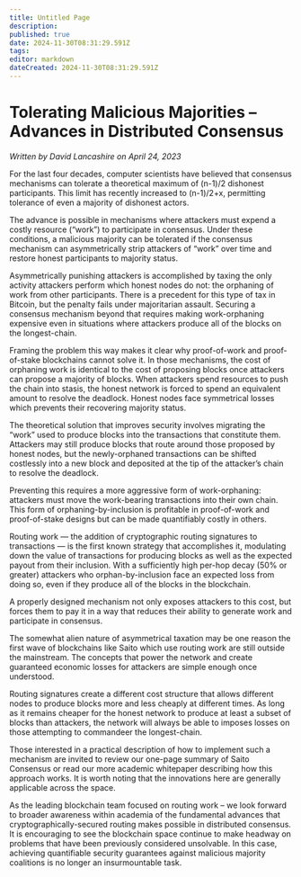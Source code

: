 ```yaml
---
title: Untitled Page
description: 
published: true
date: 2024-11-30T08:31:29.591Z
tags: 
editor: markdown
dateCreated: 2024-11-30T08:31:29.591Z
---
```


# Tolerating Malicious Majorities – Advances in Distributed Consensus

*Written by David Lancashire on April 24, 2023*

For the last four decades, computer scientists have believed that consensus mechanisms can tolerate a theoretical maximum of (n-1)/2 dishonest participants. This limit has recently increased to (n-1)/2+x, permitting tolerance of even a majority of dishonest actors.

The advance is possible in mechanisms where attackers must expend a costly resource (“work”) to participate in consensus. Under these conditions, a malicious majority can be tolerated if the consensus mechanism can asymmetrically strip attackers of “work” over time and restore honest participants to majority status.

Asymmetrically punishing attackers is accomplished by taxing the only activity attackers perform which honest nodes do not: the orphaning of work from other participants. There is a precedent for this type of tax in Bitcoin, but the penalty fails under majoritarian assault. Securing a consensus mechanism beyond that requires making work-orphaning expensive even in situations where attackers produce all of the blocks on the longest-chain.

Framing the problem this way makes it clear why proof-of-work and proof-of-stake blockchains cannot solve it. In those mechanisms, the cost of orphaning work is identical to the cost of proposing blocks once attackers can propose a majority of blocks. When attackers spend resources to push the chain into stasis, the honest network is forced to spend an equivalent amount to resolve the deadlock. Honest nodes face symmetrical losses which prevents their recovering majority status.

The theoretical solution that improves security involves migrating the “work” used to produce blocks into the transactions that constitute them. Attackers may still produce blocks that route around those proposed by honest nodes, but the newly-orphaned transactions can be shifted costlessly into a new block and deposited at the tip of the attacker’s chain to resolve the deadlock.

Preventing this requires a more aggressive form of work-orphaning: attackers must move the work-bearing transactions into their own chain. This form of orphaning-by-inclusion is profitable in proof-of-work and proof-of-stake designs but can be made quantifiably costly in others.

Routing work — the addition of cryptographic routing signatures to transactions — is the first known strategy that accomplishes it, modulating down the value of transactions for producing blocks as well as the expected payout from their inclusion. With a sufficiently high per-hop decay (50% or greater) attackers who orphan-by-inclusion face an expected loss from doing so, even if they produce all of the blocks in the blockchain.

A properly designed mechanism not only exposes attackers to this cost, but forces them to pay it in a way that reduces their ability to generate work and participate in consensus.

The somewhat alien nature of asymmetrical taxation may be one reason the first wave of blockchains like Saito which use routing work are still outside the mainstream. The concepts that power the network and create guaranteed economic losses for attackers are simple enough once understood.

Routing signatures create a different cost structure that allows different nodes to produce blocks more and less cheaply at different times. As long as it remains cheaper for the honest network to produce at least a subset of blocks than attackers, the network will always be able to imposes losses on those attempting to commandeer the longest-chain.

Those interested in a practical description of how to implement such a mechanism are invited to review our one-page summary of Saito Consensus or read our more academic whitepaper describing how this approach works. It is worth noting that the innovations here are generally applicable across the space.

As the leading blockchain team focused on routing work – we look forward to broader awareness within academia of the fundamental advances that cryptographically-secured routing makes possible in distributed consensus. It is encouraging to see the blockchain space continue to make headway on problems that have been previously considered unsolvable. In this case, achieving quantifiable security guarantees against malicious majority coalitions is no longer an insurmountable task.
